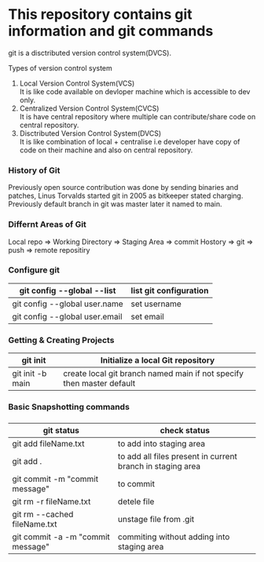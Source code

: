 <h1>This repository contains git information and git commands</h1>

git is a disctributed version control system(DVCS).</br>

Types of version control system</br>
1) Local Version Control System(VCS)</br>
It is like code available on devloper machine which is accessible to dev only.<br>
2) Centralized Version Control System(CVCS)</br>
It is have central repository where multiple can contribute/share code on central repository.</br>
3) Disctributed Version Control System(DVCS)</br>
It is like combination of local + centralise i.e developer have copy of code on their machine and also on central repository.</br>

<h3>History of Git</h3>
Previously open source contribution was done by sending binaries and patches, Linus Torvalds started git in 2005 as bitkeeper stated charging.
Previously default branch in git was master later it named to main.

<h3>Differnt Areas of Git</h3>
Local repo => Working Directory => Staging Area => commit Hostory => git => push => remote repositiry

<h3>Configure git</h3>

|git config --global --list    |list git configuration|
|------------------------------|----------------------|
|git config --global user.name |set username          |
|git config --global user.email|set email             |

<h3>Getting & Creating Projects</h3>

|git init    |Initialize a local Git repository|
|------------------------------|----------------------|
|git init -b main |create local git branch named main if not specify then master default|

<h3>Basic Snapshotting commands<h3>

|git status | check status|
|------------------------------|----------------------|
|git add fileName.txt |to add into staging area|
|git add .|to add all files present in current branch in staging area|
|git commit -m "commit message"| to commit |
|git rm -r fileName.txt| detele file|
|git rm --cached fileName.txt | unstage file from .git|
|git commit -a -m "commit message" | commiting without adding into staging area|
